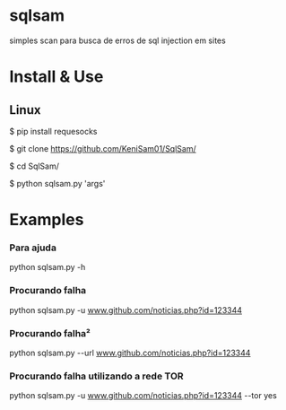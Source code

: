 # sqlsam
simples scan para busca de erros de sql injection em sites

# Install & Use
## Linux

$ pip install requesocks

$ git clone https://github.com/KeniSam01/SqlSam/

$ cd SqlSam/

$ python sqlsam.py 'args'

# Examples

### Para ajuda

python sqlsam.py -h 

### Procurando falha

python sqlsam.py -u www.github.com/noticias.php?id=123344

### Procurando falha²

python sqlsam.py --url www.github.com/noticias.php?id=123344

### Procurando falha utilizando a rede TOR

python sqlsam.py -u www.github.com/noticias.php?id=123344 --tor yes
